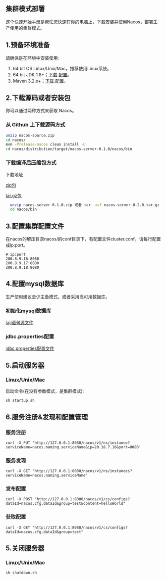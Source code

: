 ## 集群模式部署

这个快速开始手册是帮忙您快速在你的电脑上，下载安装并使用Nacos，部署生产使用的集群模式。

## 1.预备环境准备
请确保是在环境中安装使用:

1. 64 bit OS  Linux/Unix/Mac，推荐使用Linux系统。
2. 64 bit JDK 1.8+；[下载](http://www.oracle.com/technetwork/java/javase/downloads/jdk8-downloads-2133151.html).[配置](https://docs.oracle.com/cd/E19182-01/820-7851/inst_cli_jdk_javahome_t/)。
3. Maven 3.2.x+；[下载](https://maven.apache.org/download.cgi).[配置](https://maven.apache.org/settings.html)。

## 2.下载源码或者安装包
你可以通过两种方式来获取 Nacos。

### 从 Github 上下载源码方式

```bash
unzip nacos-source.zip
cd nacos/
mvn -Prelease-nacos clean install -U  
cd nacos/distribution/target/nacos-server-0.1.0/nacos/bin
```

### 下载编译后压缩包方式
下载地址

[zip包](https://github.com/alibaba/nacos/releases/download/v0.1.0/nacos-server-0.1.0.zip)

[tar.gz包](https://github.com/alibaba/nacos/releases/download/v0.1.0/nacos-server-0.1.0.tar.gz)

```bash
  unzip nacos-server-0.1.0.zip 或者 tar -xvf nacos-server-0.2.0.tar.gz
  cd nacos/bin
```

## 3.配置集群配置文件
在nacos的解压目录nacos/的conf目录下，有配置文件cluster.conf，请每行配置成ip:port。
```plain
# ip:port
200.8.9.16:8080
200.8.9.17:8080
200.8.9.18:8080
```

## 4.配置mysql数据库
<span data-type="color" style="color:rgb(25, 31, 37)"><span data-type="background" style="background-color:rgb(255, 255, 255)">生产使用建议至少主备模式，或者采用高可用数据库。</span></span>
### 初始化mysql数据库
[sql语句源文件](https://github.com/alibaba/nacos/blob/master/distribution/conf/nacos-mysql.sql)
### <span data-type="color" style="color:rgb(25, 31, 37)"><span data-type="background" style="background-color:rgb(255, 255, 255)">jdbc.properties配置</span></span>
[jdbc.properties配置文件](https://github.com/alibaba/nacos/blob/master/distribution/conf/nacos-mysql.sql)

## 5.启动服务器
### Linux/Unix/Mac
启动命令(在没有参数模式，是集群模式):

`sh startup.sh`

## 6.服务注册&发现和配置管理
### 服务注册

`curl -X PUT 'http://127.0.0.1:8080/nacos/v1/ns/instance?serviceName=nacos.naming.serviceName&ip=20.18.7.10&port=8080'`

### 服务发现

`curl -X GET 'http://127.0.0.1:8080/nacos/v1/ns/instances?serviceName=nacos.naming.serviceName'`

### 发布配置

`curl -X POST "http://127.0.0.1:8080/nacos/v1/cs/configs?dataId=nacos.cfg.dataId&group=test&content=helloWorld"`

### 获取配置

`curl -X GET "http://127.0.0.1:8080/nacos/v1/cs/configs?dataId=nacos.cfg.dataId&group=test"`

## 5.关闭服务器
### Linux/Unix/Mac

`sh shutdown.sh`
